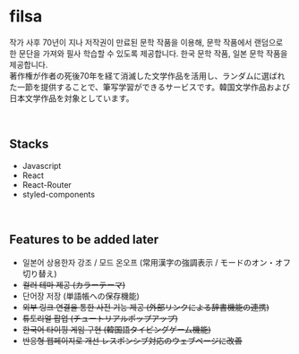 # filsa

작가 사후 70년이 지나 저작권이 만료된 문학 작품을 이용해, 문학 작품에서 랜덤으로 한 문단을 가져와 필사 학습할 수 있도록 제공합니다. 한국 문학 작품, 일본 문학 작품을 제공합니다.  
著作権が作者の死後70年を経て消滅した文学作品を活用し、ランダムに選ばれた一節を提供することで、筆写学習ができるサービスです。韓国文学作品および日本文学作品を対象としています。

<br />

## Stacks

- Javascript
- React
- React-Router
- styled-components

<br />

## Features to be added later

- 일본어 상용한자 강조 / 모드 온오프 (常用漢字の強調表示 / モードのオン・オフ切り替え)
- ~~컬러 테마 제공 (カラーテーマ)~~
- 단어장 저장 (単語帳への保存機能)
- ~~외부 링크 연결을 통한 사전 기능 제공 (外部リンクによる辞書機能の連携)~~
- ~~튜토리얼 팝업 (チュートリアルポップアップ)~~
- ~~한국어 타이핑 게임 구현 (韓国語タイピングゲーム機能)~~
- ~~반응형 웹페이지로 개선 レスポンシブ対応のウェブページに改善~~
